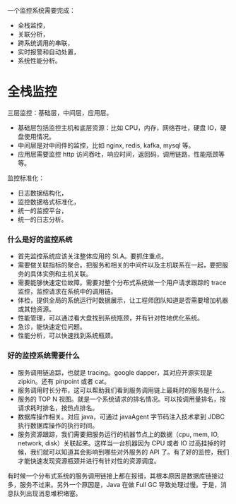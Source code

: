 一个监控系统需要完成：

- 全栈监控，
- 关联分析，
- 跨系统调用的串联，
- 实时报警和自动处置，
- 系统性能分析。

# 全栈监控

三层监控：基础层，中间层，应用层。

- 基础层包括监控主机和底层资源：比如 CPU，内存，网络吞吐，硬盘 IO，硬盘使用情况。
- 中间层是对中间件的监控，比如 nginx, redis, kafka, mysql 等。
- 应用层需要监控 http 访问吞吐，响应时间，返回码，调用链路，性能瓶颈等等。

监控标准化：

- 日志数据结构化，
- 监控数据格式标准化，
- 统一的监控平台，
- 统一的日志分析。

### 什么是好的监控系统

- 首先监控系统应该关注整体应用的 SLA。要抓住重点。
- 需要做关联指标的聚合。把服务和相关的中间件以及主机联系在一起，要把服务的具体实例和主机关联。
- 需要能够快速定位故障。需要对整个分布式系统做一个用户请求跟踪的 trace 监控，监控请求在系统中的调用链。
- 体检，提供全局的系统运行时数据展示，让工程师团队知道是否需要增加机器或其他资源。
- 性能管理，可以通过看大盘找到系统瓶颈，并有针对性地优化系统。
- 急诊，能快速定位问题。
- 性能分析，可以快速找到系统瓶颈。

### 好的监控系统需要什么

- 服务调用链追踪，也就是 tracing。google dapper，其对应开源实现是 zipkin。还有 pinpoint 或者 cat。
- 服务调用时长分布，这可以帮助我们看到服务调用链上最耗时的服务是什么。
- 服务的 TOP N 视图。就是一个系统请求的排名情况。可以按调用量排名，按请求耗时排名，按热点排名。
- 数据库操作相关。对应 java，可通过 javaAgent 字节码注入技术拿到 JDBC 执行数据库操作的执行时间。
- 服务资源跟踪，我们需要把服务运行的机器节点上的数据（cpu, mem, IO, network, disk）关联起来。这样当一台机器因为 CPU 或者 IO 过高挂掉的时候，我们就可以知道其会影响到哪些对外服务的 API 了。有了好的监控，我们才能快速发现资源瓶颈并进行有针对性的资源调度。

有时候一个分布式系统的服务调用链接上都在报错，其根本原因是数据库链接过多，服务不过来。另外一个原因是，Java 在做 Full GC 导致处理过慢。于是，消息队列出现消息堆积堵塞。
